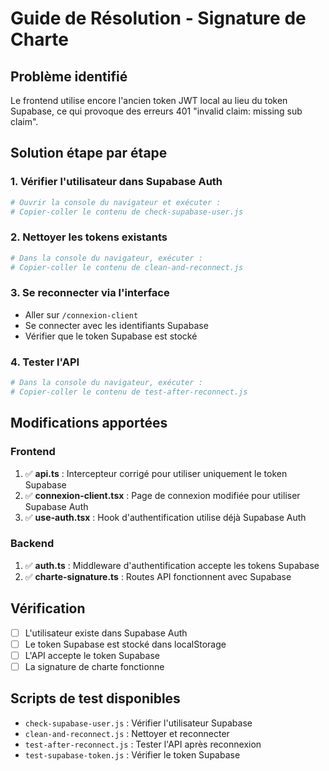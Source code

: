 # Guide de Résolution - Signature de Charte

## Problème identifié
Le frontend utilise encore l'ancien token JWT local au lieu du token Supabase, ce qui provoque des erreurs 401 "invalid claim: missing sub claim".

## Solution étape par étape

### 1. Vérifier l'utilisateur dans Supabase Auth
```bash
# Ouvrir la console du navigateur et exécuter :
# Copier-coller le contenu de check-supabase-user.js
```

### 2. Nettoyer les tokens existants
```bash
# Dans la console du navigateur, exécuter :
# Copier-coller le contenu de clean-and-reconnect.js
```

### 3. Se reconnecter via l'interface
- Aller sur `/connexion-client`
- Se connecter avec les identifiants Supabase
- Vérifier que le token Supabase est stocké

### 4. Tester l'API
```bash
# Dans la console du navigateur, exécuter :
# Copier-coller le contenu de test-after-reconnect.js
```

## Modifications apportées

### Frontend
1. ✅ **api.ts** : Intercepteur corrigé pour utiliser uniquement le token Supabase
2. ✅ **connexion-client.tsx** : Page de connexion modifiée pour utiliser Supabase Auth
3. ✅ **use-auth.tsx** : Hook d'authentification utilise déjà Supabase Auth

### Backend
1. ✅ **auth.ts** : Middleware d'authentification accepte les tokens Supabase
2. ✅ **charte-signature.ts** : Routes API fonctionnent avec Supabase

## Vérification
- [ ] L'utilisateur existe dans Supabase Auth
- [ ] Le token Supabase est stocké dans localStorage
- [ ] L'API accepte le token Supabase
- [ ] La signature de charte fonctionne

## Scripts de test disponibles
- `check-supabase-user.js` : Vérifier l'utilisateur Supabase
- `clean-and-reconnect.js` : Nettoyer et reconnecter
- `test-after-reconnect.js` : Tester l'API après reconnexion
- `test-supabase-token.js` : Vérifier le token Supabase 